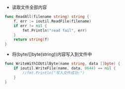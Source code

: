 - 读取文件全部内容

```go
func ReadAll(filename string) string {
	f, err := ioutil.ReadFile(filename)
	if err != nil {
		fmt.Println("read fail", err)
	}
	return string(f)
}
```

- 将(byte/[]byte(string))内容写入到文件中

```go
func WriteWithIOUtilByte(name string, data []byte) {
	if ioutil.WriteFile(name, data, 0644) == nil {
		//fmt.Println("写入文件成功:")
	}
}
```